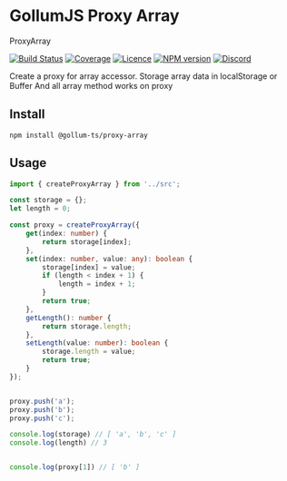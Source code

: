 # GollumJS Proxy Array

ProxyArray

[![Build Status](https://travis-ci.com/GollumJS/proxy-array.svg?branch=master)](https://app.travis-ci.com/github/GollumJS/proxy-array)
[![Coverage](https://coveralls.io/repos/github/GollumJS/proxy-array/badge.svg?branch=master)](https://coveralls.io/github/GollumJS/proxy-array)
[![Licence](https://img.shields.io/npm/l/@gollum-ts/annotation.svg?colorB=4B9081)](https://github.com/GollumJS/proxy-array/blob/master/LICENSE)
[![NPM version](https://img.shields.io/npm/v/@gollum-ts/annotation.svg)](https://www.npmjs.com/package/@gollum-ts/annotation)
[![Discord](https://img.shields.io/discord/671741944149573687?color=purple&label=discord)](https://discord.gg/xMBc5SQ)

Create a proxy for array accessor.
Storage array data in localStorage or Buffer
And all array method works on proxy


## Install
```
npm install @gollum-ts/proxy-array
```

## Usage

```typescript
import { createProxyArray } from '../src';

const storage = {};
let length = 0;

const proxy = createProxyArray({
    get(index: number) {
        return storage[index];
    },
    set(index: number, value: any): boolean {
        storage[index] = value;
        if (length < index + 1) {
        	length = index + 1;
        }
        return true;
    },
    getLength(): number {
        return storage.length;
    },
    setLength(value: number): boolean {
        storage.length = value;
        return true;
    }
});


proxy.push('a');
proxy.push('b');
proxy.push('c');

console.log(storage) // [ 'a', 'b', 'c' ]
console.log(length) // 3


console.log(proxy[1]) // [ 'b' ]


```
